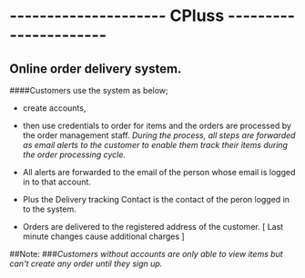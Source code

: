 # --------------------- CPluss ----------------------
## Online order delivery system.

####Customers use the system as below;
* create accounts,
* then use credentials to order for items and the orders are processed by the order management staff.
_During the process, all steps are forwarded as email alerts to the customer to enable them track their items during the order processing cycle._

* All alerts are forwarded to the email of the person whose email is logged in to that account.
* Plus the Delivery tracking Contact is the contact of the peron logged in to the system.
* Orders are delivered to the registered address of the customer. [ Last minute changes cause additional charges ]

##Note: 
###_Customers without accounts are only able to view items but can't create any order until they sign up._ 
